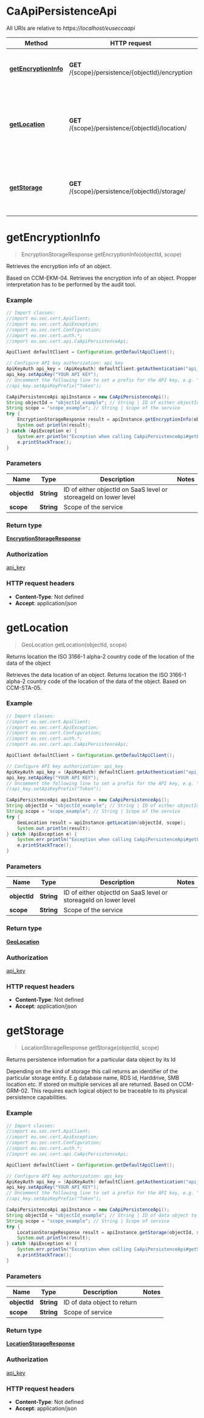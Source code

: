 # CaApiPersistenceApi

All URIs are relative to *https://localhost/euseccaapi*

Method | HTTP request | Description
------------- | ------------- | -------------
[**getEncryptionInfo**](CaApiPersistenceApi.md#getEncryptionInfo) | **GET** /{scope}/persistence/{objectId}/encryption | Retrieves the encryption info of an object.
[**getLocation**](CaApiPersistenceApi.md#getLocation) | **GET** /{scope}/persistence/{objectId}/location/ | Returns location the ISO 3166-1 alpha-2 country code of the location of the data of the object
[**getStorage**](CaApiPersistenceApi.md#getStorage) | **GET** /{scope}/persistence/{objectId}/storage/ | Returns persistence information for a particular data object by its Id


<a name="getEncryptionInfo"></a>
# **getEncryptionInfo**
> EncryptionStorageResponse getEncryptionInfo(objectId, scope)

Retrieves the encryption info of an object.

Based on CCM-EKM-04. Retrieves the encryption info of an object. Propper interpretation has to be performed by the audit tool.

### Example
```java
// Import classes:
//import eu.sec.cert.ApiClient;
//import eu.sec.cert.ApiException;
//import eu.sec.cert.Configuration;
//import eu.sec.cert.auth.*;
//import eu.sec.cert.api.CaApiPersistenceApi;

ApiClient defaultClient = Configuration.getDefaultApiClient();

// Configure API key authorization: api_key
ApiKeyAuth api_key = (ApiKeyAuth) defaultClient.getAuthentication("api_key");
api_key.setApiKey("YOUR API KEY");
// Uncomment the following line to set a prefix for the API key, e.g. "Token" (defaults to null)
//api_key.setApiKeyPrefix("Token");

CaApiPersistenceApi apiInstance = new CaApiPersistenceApi();
String objectId = "objectId_example"; // String | ID of either objectId on SaaS level or storeageId on lower level
String scope = "scope_example"; // String | Scope of the service
try {
    EncryptionStorageResponse result = apiInstance.getEncryptionInfo(objectId, scope);
    System.out.println(result);
} catch (ApiException e) {
    System.err.println("Exception when calling CaApiPersistenceApi#getEncryptionInfo");
    e.printStackTrace();
}
```

### Parameters

Name | Type | Description  | Notes
------------- | ------------- | ------------- | -------------
 **objectId** | **String**| ID of either objectId on SaaS level or storeageId on lower level |
 **scope** | **String**| Scope of the service |

### Return type

[**EncryptionStorageResponse**](EncryptionStorageResponse.md)

### Authorization

[api_key](../README.md#api_key)

### HTTP request headers

 - **Content-Type**: Not defined
 - **Accept**: application/json

<a name="getLocation"></a>
# **getLocation**
> GeoLocation getLocation(objectId, scope)

Returns location the ISO 3166-1 alpha-2 country code of the location of the data of the object

Retrieves the data location of an object. Returns location the ISO 3166-1 alpha-2 country code of the location of the data of the object. Based on CCM-STA-05.

### Example
```java
// Import classes:
//import eu.sec.cert.ApiClient;
//import eu.sec.cert.ApiException;
//import eu.sec.cert.Configuration;
//import eu.sec.cert.auth.*;
//import eu.sec.cert.api.CaApiPersistenceApi;

ApiClient defaultClient = Configuration.getDefaultApiClient();

// Configure API key authorization: api_key
ApiKeyAuth api_key = (ApiKeyAuth) defaultClient.getAuthentication("api_key");
api_key.setApiKey("YOUR API KEY");
// Uncomment the following line to set a prefix for the API key, e.g. "Token" (defaults to null)
//api_key.setApiKeyPrefix("Token");

CaApiPersistenceApi apiInstance = new CaApiPersistenceApi();
String objectId = "objectId_example"; // String | ID of either objectId on SaaS level or storeageId on lower level
String scope = "scope_example"; // String | Scope of the service
try {
    GeoLocation result = apiInstance.getLocation(objectId, scope);
    System.out.println(result);
} catch (ApiException e) {
    System.err.println("Exception when calling CaApiPersistenceApi#getLocation");
    e.printStackTrace();
}
```

### Parameters

Name | Type | Description  | Notes
------------- | ------------- | ------------- | -------------
 **objectId** | **String**| ID of either objectId on SaaS level or storeageId on lower level |
 **scope** | **String**| Scope of the service |

### Return type

[**GeoLocation**](GeoLocation.md)

### Authorization

[api_key](../README.md#api_key)

### HTTP request headers

 - **Content-Type**: Not defined
 - **Accept**: application/json

<a name="getStorage"></a>
# **getStorage**
> LocationStorageResponse getStorage(objectId, scope)

Returns persistence information for a particular data object by its Id

Depending on the kind of storage this call returns an identifier of the particular storage entity. E.g database name, RDS id, Harddrive, SMB location etc. If stored on multiple services all are returned. Based on CCM-GRM-02. This requires each logical object to be traceable to its physical persistence capabilities.

### Example
```java
// Import classes:
//import eu.sec.cert.ApiClient;
//import eu.sec.cert.ApiException;
//import eu.sec.cert.Configuration;
//import eu.sec.cert.auth.*;
//import eu.sec.cert.api.CaApiPersistenceApi;

ApiClient defaultClient = Configuration.getDefaultApiClient();

// Configure API key authorization: api_key
ApiKeyAuth api_key = (ApiKeyAuth) defaultClient.getAuthentication("api_key");
api_key.setApiKey("YOUR API KEY");
// Uncomment the following line to set a prefix for the API key, e.g. "Token" (defaults to null)
//api_key.setApiKeyPrefix("Token");

CaApiPersistenceApi apiInstance = new CaApiPersistenceApi();
String objectId = "objectId_example"; // String | ID of data object to return
String scope = "scope_example"; // String | Scope of service
try {
    LocationStorageResponse result = apiInstance.getStorage(objectId, scope);
    System.out.println(result);
} catch (ApiException e) {
    System.err.println("Exception when calling CaApiPersistenceApi#getStorage");
    e.printStackTrace();
}
```

### Parameters

Name | Type | Description  | Notes
------------- | ------------- | ------------- | -------------
 **objectId** | **String**| ID of data object to return |
 **scope** | **String**| Scope of service |

### Return type

[**LocationStorageResponse**](LocationStorageResponse.md)

### Authorization

[api_key](../README.md#api_key)

### HTTP request headers

 - **Content-Type**: Not defined
 - **Accept**: application/json

